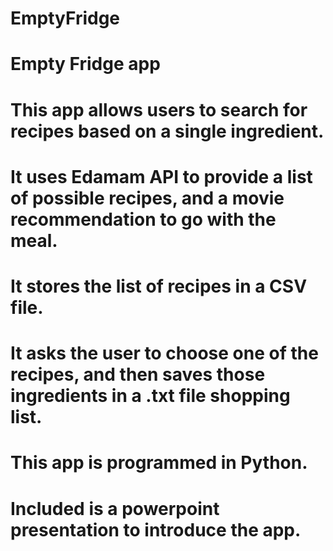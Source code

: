 # EmptyFridge
# Empty Fridge app
# This app allows users to search for recipes based on a single ingredient.  
# It uses Edamam API to provide a list of possible recipes, and a movie recommendation to go with the meal.
# It stores the list of recipes in a CSV file.
# It asks the user to choose one of the recipes, and then saves those ingredients in a .txt file shopping list.
# This app is programmed in Python.
# Included is a powerpoint presentation to introduce the app.
